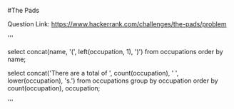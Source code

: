 #The Pads

Question Link: https://www.hackerrank.com/challenges/the-pads/problem

'''

select concat(name, '(', left(occupation, 1), ')')
from occupations
order by name;

select concat('There are a total of ', count(occupation), ' ', lower(occupation), 's.')
from occupations
group by occupation
order by count(occupation), occupation;

'''
